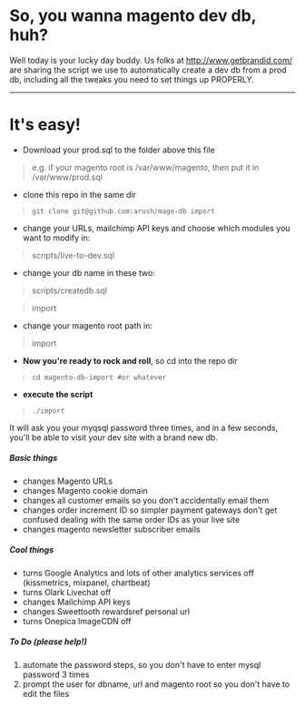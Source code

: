 So, you wanna magento dev db, huh?
=========================

Well today is your lucky day buddy. Us folks at <http://www.getbrandid.com/> are sharing the script we use to automatically create a dev db from a prod db, including all the tweaks you need to set things up PROPERLY.

---

It's easy!
=====

* Download your prod.sql to the folder above this file

> e.g. if your magento root is /var/www/magento, then put it in /var/www/prod.sql
    
* clone this repo in the same dir

> `git clone git@github.com:arush/mage-db import`

* change your URLs, mailchimp API keys and choose which modules you want to modify in:

> scripts/live-to-dev.sql

* change your db name in these two:

> scripts/createdb.sql

> import

* change your magento root path in:

> import

* **Now you're ready to rock and roll**, so cd into the repo dir

> `cd magento-db-import #or whatever`

* **execute the script**

> `./import`

It will ask you your myqsql password three times, and in a few seconds, you'll be able to visit your dev site with a brand new db.


##### Basic things #####
* changes Magento URLs
* changes Magento cookie domain
* changes all customer emails so you don't accidentally email them
* changes order increment ID so simpler payment gateways don't get confused dealing with the same order IDs as your live site
* changes magento newsletter subscriber emails


##### Cool things #####
* turns Google Analytics and lots of other analytics services off (kissmetrics, mixpanel, chartbeat)
* turns Olark Livechat off
* changes Mailchimp API keys
* changes Sweettooth rewardsref personal url
* turns Onepica ImageCDN off

##### To Do (please help!) #####
1. automate the password steps, so you don't have to enter mysql password 3 times
2. prompt the user for dbname, url and magento root so you don't have to edit the files